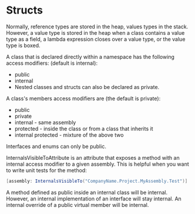 # Structs

Normally, reference types are stored in the heap, values types in the stack. However, a value type is stored in the heap when a class contains a value type as a field, a lambda expression closes over a value type, or the value type is boxed.

A class that is declared directly within a namespace has the following access modifiers: (default is internal):
- public
- internal
- Nested classes and structs can also be declared as private.



A class's members access modifiers are (the default is private):
- public
- private
- internal - same assembly
- protected - inside the class or from a class that inherits it
- internal protected - mixture of the above two


Interfaces and enums can only be public.

InternalsVisibleToAttribute is an attribute that exposes a method with an internal access modifier to a given assembly. This is helpful when you want to write unit tests for the method:

```csharp
[assembly: InternalsVisibleTo("CompanyName.Project.MyAssembly.Test")]
```

A method defined as public inside an internal class will be internal. However, an internal implementation of an interface will stay internal. An internal override of a public virtual member will be internal.
<!--stackedit_data:
eyJoaXN0b3J5IjpbLTE1NTUyMzA1MTQsLTEyMDgxNDQwNzVdfQ
==
-->